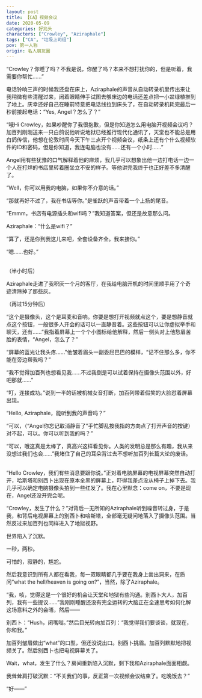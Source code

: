 ```yaml
---
layout: post
title: 【CA】视频会议
date: 2020-05-09 
categories: 好兆头
characters: ["Crowley", "Aziraphale"]
tags: ["CA", "垃圾上司组"]
pov: 第一人称
origin: 名人朋友圈
---
```


“Crowley？你睡了吗？不我是说，你醒了吗？本来不想打扰你的，但是听着，我需要你帮忙……”

电话铃响三声的时候我还盘在床上，Aziraphale的声音从自动转录机里传出来让我稍微有些清醒过来，闭着眼睛伸手试图去够床边的电话还差点把一小盆绿植推到了地上。庆幸还好自己在睡前特意把电话线拉到床头了，在自动转录机耗完最后一秒前接起电话：“Yes, Angel？怎么了？”

“哦Hi Crowley，如果吵醒你了我很抱歉，但是你知道怎么用电脑开视频会议吗？加百列刚刚送来一只白鸽说他听说地狱已经推行现代化通讯了，天堂也不能总是用白鸽传信，他想在伦敦时间今天下午三点开个视频会议，纸条上还有个什么视频软件的ID和密码，但是你知道，我连电脑也没有……还有一个小时……”

Angel用有些犹豫的口气解释着他的麻烦，我几乎可以想象出他一边打电话一边一个人在打烊的书店里转着圈坐立不安的样子。等他讲完我终于也正好差不多清醒了。

“Well，你可以用我的电脑，如果你不介意的话。”

“那就再好不过了，我在书店等你。”是雀跃的声音带着一个上扬的尾音。

“Emmm，书店有电源插头和wifi吗？”我知道答案，但还是故意那么问。

Aziraphale：“什么是wifi？”

“算了，还是你到我这儿来吧，全套设备齐全。我来接你。”

“嗯……也好。”
<br><br>

（半小时后）

Aziraphale走进了我积灰一个月的客厅，在我给电脑开机的时间里顺手用了个奇迹清除掉了那些灰。

（再过15分钟后）

“这个是摄像头，这个是耳麦和音响。你要是想打开视频就点这个，要是想静音就点这个按钮，一般很多人开会的话可以一直静音着。这些按钮可以让你虚拟举手和聊天，还有……”我指着屏幕上一个个小图标给他解释，然后一侧头对上他愁眉苦脸的表情，“Angel，怎么了？”

“屏幕的蓝光让我头疼……”他皱着眉头一副委屈巴巴的模样，“记不住那么多，你不能在旁边帮我吗？”

“我不觉得加百列也想看见我……不过我倒是可以试着保持在摄像头范围以外，好吧那就……”

“叮，连接成功。”说到一半的话被机械女音打断，加百列带着假笑的大脸怼着屏幕出现。

“Hello, Aziraphale，能听到我的声音吗？”

“可以，（“Angel你忘记取消静音了”手忙脚乱按我指的方向点了打开声音的按键）对不起，可以。你可以听到我的吗？”

“可以，哦这真是太棒了，真高兴这样看见你。人类的发明总是那么有趣，我从来没想过我们也会……”我堵住了自己的耳朵背过去不想听加百列长篇大论的废话。
<br><br>

“Hello Crowley，我们有些消息要跟你说。”正对着电脑屏幕的电视屏幕突然自动打开，哈斯塔和别西卜出现在原本全黑的屏幕上，吓得我差点没从椅子上掉下去。我几乎可以确定电脑摄像头拍到一些红发了。我在心里默念：come on，不要是现在，Angel还没开完会呢。

“Crowley，发生了什么？”对背后一无所知的Aziraphale听到噪音转过身，于是我，和背后电视屏幕上的别西卜和哈斯塔，全部毫无疑问地落入了摄像头范围。当然反过来加百列也同样进入了地狱视野。

世界陷入了沉默。

一秒，两秒。

可怕的，寂静的，尴尬。

然后我意识到所有人都在看我，每一双眼睛都几乎要在我身上凿出洞来，在质问“what the hell/heaven is going on?”，当然，除了Aziraphale。

“我，咳，觉得这是一个很好的机会让天堂和地狱有些沟通。别西卜大人，加百列，我有一些提议……”我刚刚睡醒还没有完全运转的大脑正在全速思考如何化解这场意料之外的会晤，然后——

别西卜：“Hush，闭嘴嗡。”然后目光转向加百列：“我觉得我们要谈谈，就现在，你和我。”

加百列皱眉做出“what”的口型，但还没说出口。别西卜挑眉。加百列默默地把视频关了。然后别西卜也把电视屏幕关了。

Wait，what，发生了什么？房间重新陷入沉默，剩下我和Aziraphale面面相觑。

我耸耸肩打破沉默：“不关我们的事，反正第一次视频会议结束了。吃晚饭去？”

“好——”
